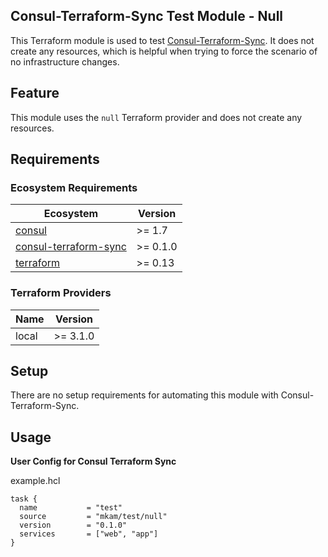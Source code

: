 ## Consul-Terraform-Sync Test Module - Null

This Terraform module is used to test [Consul-Terraform-Sync](https://www.consul.io/docs/nia). It does not create any resources, which is helpful when trying to force the scenario of no infrastructure changes.

## Feature

This module uses the `null` Terraform provider and does not create any resources.

## Requirements

### Ecosystem Requirements

| Ecosystem | Version |
|-----------|---------|
| [consul](https://www.consul.io/downloads) | >= 1.7 |
| [consul-terraform-sync](https://www.consul.io/docs/nia) | >= 0.1.0 |
| [terraform](https://www.terraform.io) | >= 0.13 |

### Terraform Providers

| Name | Version |
|------|---------|
| local | >= 3.1.0 |

## Setup
There are no setup requirements for automating this module with Consul-Terraform-Sync.

## Usage

**User Config for Consul Terraform Sync**

example.hcl
```hcl
task {
  name           = "test"
  source         = "mkam/test/null"
  version        = "0.1.0"
  services       = ["web", "app"]
}
```
